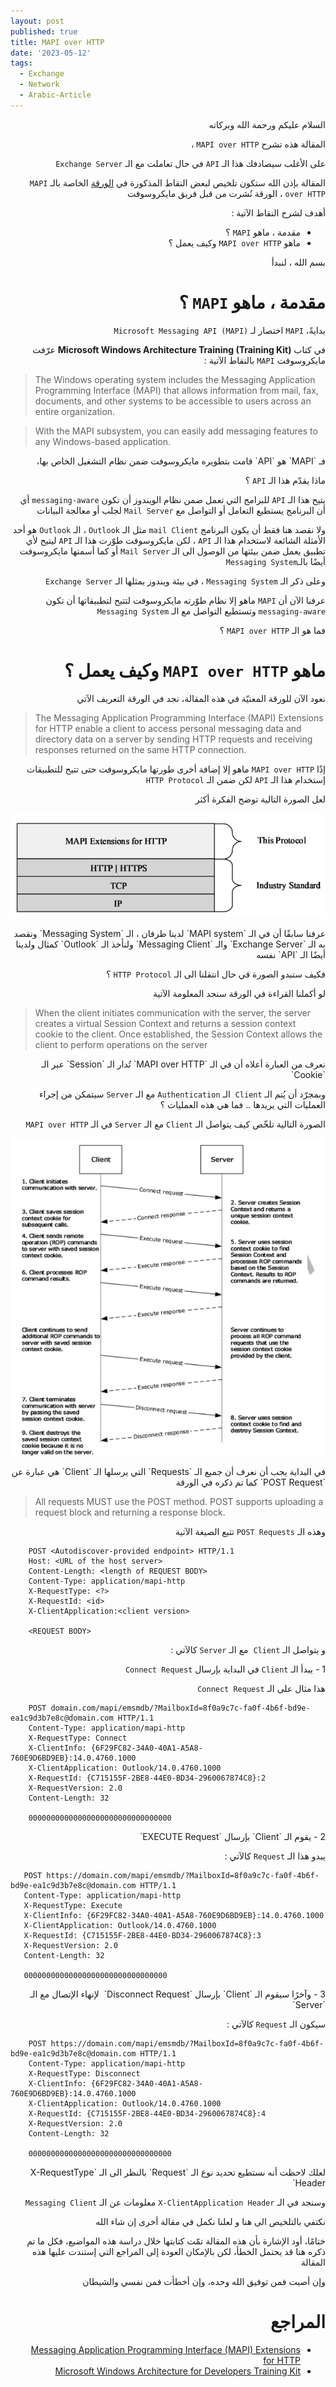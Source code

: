 ```yaml
---
layout: post
published: true
title: MAPI over HTTP
date: '2023-05-12'
tags:
  - Exchange
  - Network
  - Arabic-Article
---
```


  <div dir="rtl" markdown="1">

السلام عليكم ورحمة الله وبركاته

المقالة هذه تشرح `MAPI over HTTP` ، 

على الأغلب سيصادفك هذا الـ `API` في حال تعاملت مع الـ `Exchange Server`

المقالة بإذن الله ستكون تلخيص لبعض النقاط المذكورة في [الورقة](https://interoperability.blob.core.windows.net/files/MS-OXCMAPIHTTP/%5bMS-OXCMAPIHTTP%5d-210422.pdf) الخاصة بالـ `MAPI over HTTP` ، الورقة نُشرت من قبل فريق مايكروسوفت  

أهدف لشرح النقاط الآتية :
 - مقدمة ، ماهو `MAPI` ؟
 - ماهو `MAPI over HTTP` وكيف يعمل ؟
 
 بسم الله ، لنبدأ 
 
# مقدمة ، ماهو `MAPI` ؟

بدايةً، `MAPI` اختصار لـ `Microsoft Messaging API (MAPI)`
 
في كتاب **Microsoft Windows Architecture Training (Training Kit)** عرّفت مايكروسوفت `MAPI` بالنقاط الآتية : 
 
 
  </div>
  
  > The Windows operating system includes the Messaging Application Programming Interface (MAPI) that allows information from mail, fax, documents, and other systems to be accessible to users across an entire organization. 

 > With the MAPI subsystem, you can easily add messaging features to any Windows-based application.
 

<div dir="rtl" markdown="1">
فـ `MAPI` هو `API` قامت بتطويره مايكروسوفت ضمن نظام التشغيل الخاص بها، 

ماذا يقدّم هذا الـ `API` ؟ 

يتيح هذا الـ `API` للبرامج التي تعمل ضمن نظام الويندوز أن تكون `messaging-aware` أي أن البرنامج يستطيع التعامل أو التواصل مع `Mail Server` لجلب أو معالجة البيانات

ولا نقصد هنا فقط أن يكون البرنامج `mail Client` مثل الـ `Outlook` ، الـ `Outlook` هو أحد الأمثلة الشائعة لاستخدام هذا الـ `API` ، لكن مايكروسوفت طوّرت هذا الـ `API` ليتيح لأي تطبيق يعمل ضمن بيئتها من الوصول الى الـ `Mail Server` أو كما أسمتها مايكروسوفت أيضًا بالـ`Messaging System`

وعلى ذكر الـ `Messaging System` ، في بيئة ويندوز يمثلها الـ `Exchange Server`

عرفنا الآن أن `MAPI` ماهو إلا نظام طوّرته مايكروسوفت لتتيح لتطبيقاتها أن تكون `messaging-aware` وتستطيع التواصل مع الـ `Messaging System` 

فما هو الـ `MAPI over HTTP` ؟ 

# ماهو `MAPI over HTTP` وكيف يعمل ؟

نعود الآن للورقة المعنيّة في هذه المقالة، نجد في الورقة التعريف الآتي 
 
 </div>
 
 > The Messaging Application Programming Interface (MAPI) Extensions for HTTP enable a client to access personal messaging data and directory data on a server by sending HTTP requests and receiving responses returned on the same HTTP connection.

<div dir="rtl" markdown="1">

إذًا `MAPI over HTTP` ماهو إلا إضافة أخرى طورتها مايكروسوفت حتى تتيح للتطبيقات إستخدام هذا الـ `API` لكن ضمن الـ `HTTP Protocol`

لعل الصورة التالية توضح الفكرة أكثر 


</div>

 ![1](https://raw.githubusercontent.com/0xb1tByte/0xb1tbyte.github.io/master/assets/media/MAPI-over-HTTP/1.png#center)
 
 
 <div dir="rtl" markdown="1">
عرفنا سابقًا أن في الـ `MAPI system` لدينا طرفان ، الـ `Messaging System` ونقصد به الـ `Exchange Server` والـ `Messaging Client` ولنأخذ الـ `Outlook` كمثال ولدينا أيضًا الـ `API` نفسه 

فكيف ستبدو الصورة في حال انتقلنا الى الـ `HTTP Protocol` ؟

لو أكملنا القراءة في الورقة سنجد المعلومة الآتية 


 </div>
 
 >  When the client initiates communication with the server, the server creates a virtual Session Context and returns a session context cookie to the client. Once established, the Session Context allows the client to perform operations on the server

 <div dir="rtl" markdown="1">
نعرف من العبارة أعلاه أن في الـ `MAPI over HTTP` تُدار الـ `Session` عبر الـ `Cookie`
 
وبمجرّد أن يُتم الـ `Client`  الـ `Authentication` مع الـ `Server` سيتمكن من إجراء العمليات التي يريدها .. فما هي هذه العمليات ؟ 

الصورة التالية تلخّص كيف يتواصل الـ `Client` مع الـ `Server` في الـ `MAPI over HTTP` 


 </div>
 
 ![2](https://raw.githubusercontent.com/0xb1tByte/0xb1tbyte.github.io/master/assets/media/MAPI-over-HTTP/2.png#center)
 
  <div dir="rtl" markdown="1">
  في البداية يجب أن نعرف أن جميع الـ `Requests` التي يرسلها الـ `Client` هي عبارة عن `POST Request` كما تم ذكره في الورقة
  
  </div>
  
  
  > All requests MUST use the POST method. POST supports uploading a request block and returning a response block.
  
  
  <div dir="rtl" markdown="1">
  
  وهذه الـ `POST Requests` تتبع الصيغة الآتية
  </div>
  
```http
    POST <Autodiscover-provided endpoint> HTTP/1.1
    Host: <URL of the host server>
    Content-Length: <length of REQUEST BODY>
    Content-Type: application/mapi-http
    X-RequestType: <?>
    X-RequestId: <id>
    X-ClientApplication:<client version>

    <REQUEST BODY>
```
  
  <div dir="rtl" markdown="1">
  
و يتواصل الـ `Client`  مع الـ `Server` كالآتي : 

1 - يبدأ الـ `Client` في البداية بإرسال `Connect Request`

هذا مثال على الـ `Connect Request`
  
  </div>


```http
    POST domain.com/mapi/emsmdb/?MailboxId=8f0a9c7c-fa0f-4b6f-bd9e-ea1c9d3b7e8c@domain.com HTTP/1.1
    Content-Type: application/mapi-http
    X-RequestType: Connect
    X-ClientInfo: {6F29FC82-34A0-40A1-A5A8-760E9D6BD9EB}:14.0.4760.1000
    X-ClientApplication: Outlook/14.0.4760.1000
    X-RequestId: {C715155F-2BE8-44E0-BD34-2960067874C8}:2
    X-RequestVersion: 2.0
    Content-Length: 32

    00000000000000000000000000000000
```

  <div dir="rtl" markdown="1">
2 - يقوم الـ `Client` بإرسال `EXECUTE Request`

يبدو هذا الـ `Request` كالآتي : 
 </div>
 
 
 ```http
    POST https://domain.com/mapi/emsmdb/?MailboxId=8f0a9c7c-fa0f-4b6f-bd9e-ea1c9d3b7e8c@domain.com HTTP/1.1
    Content-Type: application/mapi-http
    X-RequestType: Execute
    X-ClientInfo: {6F29FC82-34A0-40A1-A5A8-760E9D6BD9EB}:14.0.4760.1000
    X-ClientApplication: Outlook/14.0.4760.1000
    X-RequestId: {C715155F-2BE8-44E0-BD34-2960067874C8}:3
    X-RequestVersion: 2.0
    Content-Length: 32

    00000000000000000000000000000000
 ```
 
 
<div dir="rtl" markdown="1">
3 - وآخرًا سيقوم الـ `Client` بإرسال `Disconnect Request`  لإنهاء الإتصال مع الـ `Server`

سيكون الـ `Request` كالآتي : 
</div>


```http
    POST https://domain.com/mapi/emsmdb/?MailboxId=8f0a9c7c-fa0f-4b6f-bd9e-ea1c9d3b7e8c@domain.com HTTP/1.1
    Content-Type: application/mapi-http
    X-RequestType: Disconnect
    X-ClientInfo: {6F29FC82-34A0-40A1-A5A8-760E9D6BD9EB}:14.0.4760.1000
    X-ClientApplication: Outlook/14.0.4760.1000
    X-RequestId: {C715155F-2BE8-44E0-BD34-2960067874C8}:4
    X-RequestVersion: 2.0
    Content-Length: 32

    00000000000000000000000000000000
```

<div dir="rtl" markdown="1">
لعلك لاحظت أنه نستطيع تحديد نوع الـ `Request` بالنظر الى الـ `X-RequestType Header`

وسنجد في الـ `X-ClientApplication Header` معلومات عن الـ `Messaging Client`

نكتفي بالتلخيص الى هنا و لعلنا نكمل في مقالة أخرى إن شاء الله 


ختامًا، أود الإشارة بأن هذه المقالة تمّت كتابتها خلال دراسة هذه المواضيع، فكل ما تم ذكره هنا قد يحتمل الخطأ، لكن بالإمكان العودة إلى المراجع التي إستندت عليها هذه المقالة

وإن أصبت فمن توفيق الله وحده، وإن أخطأت فمن نفسي والشيطان

# المراجع
- [Messaging Application Programming Interface (MAPI) Extensions for HTTP](https://interoperability.blob.core.windows.net/files/MS-OXCMAPIHTTP/%5bMS-OXCMAPIHTTP%5d-210422.pdf)
- [Microsoft Windows Architecture for Developers Training Kit](https://flylib.com/books/en/2.914.1/)

</div>
